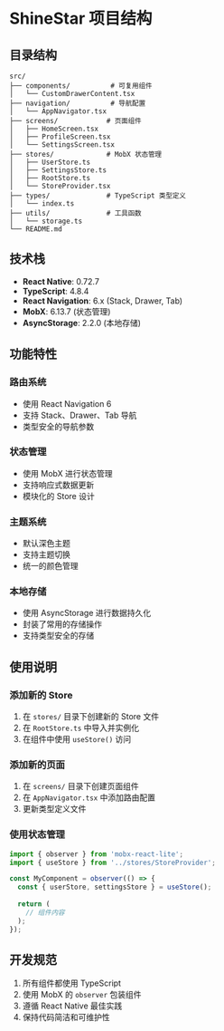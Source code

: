 # ShineStar 项目结构

## 目录结构

```
src/
├── components/          # 可复用组件
│   └── CustomDrawerContent.tsx
├── navigation/          # 导航配置
│   └── AppNavigator.tsx
├── screens/            # 页面组件
│   ├── HomeScreen.tsx
│   ├── ProfileScreen.tsx
│   └── SettingsScreen.tsx
├── stores/             # MobX 状态管理
│   ├── UserStore.ts
│   ├── SettingsStore.ts
│   ├── RootStore.ts
│   └── StoreProvider.tsx
├── types/              # TypeScript 类型定义
│   └── index.ts
├── utils/              # 工具函数
│   └── storage.ts
└── README.md
```

## 技术栈

- **React Native**: 0.72.7
- **TypeScript**: 4.8.4
- **React Navigation**: 6.x (Stack, Drawer, Tab)
- **MobX**: 6.13.7 (状态管理)
- **AsyncStorage**: 2.2.0 (本地存储)

## 功能特性

### 路由系统
- 使用 React Navigation 6
- 支持 Stack、Drawer、Tab 导航
- 类型安全的导航参数

### 状态管理
- 使用 MobX 进行状态管理
- 支持响应式数据更新
- 模块化的 Store 设计

### 主题系统
- 默认深色主题
- 支持主题切换
- 统一的颜色管理

### 本地存储
- 使用 AsyncStorage 进行数据持久化
- 封装了常用的存储操作
- 支持类型安全的存储

## 使用说明

### 添加新的 Store
1. 在 `stores/` 目录下创建新的 Store 文件
2. 在 `RootStore.ts` 中导入并实例化
3. 在组件中使用 `useStore()` 访问

### 添加新的页面
1. 在 `screens/` 目录下创建页面组件
2. 在 `AppNavigator.tsx` 中添加路由配置
3. 更新类型定义文件

### 使用状态管理
```typescript
import { observer } from 'mobx-react-lite';
import { useStore } from '../stores/StoreProvider';

const MyComponent = observer(() => {
  const { userStore, settingsStore } = useStore();
  
  return (
    // 组件内容
  );
});
```

## 开发规范

1. 所有组件都使用 TypeScript
2. 使用 MobX 的 `observer` 包装组件
3. 遵循 React Native 最佳实践
4. 保持代码简洁和可维护性 